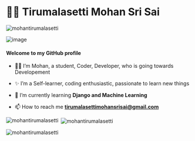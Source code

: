# :man_technologist: Tirumalasetti Mohan Sri Sai 

 <p align="left"> <img src="https://komarev.com/ghpvc/?username=mohantirumalasetti&label=PROFILE%20VIEWS&color=0e75b6&style=flat" alt="mohantirumalasetti" /> </p>
 
![image](https://github.com/mohantirumalasetti/mohantirumalasetti/assets/89044700/7164acd1-2f7e-4965-bbc5-59b9f1a75037)

#### Welcome to my GitHub profile 

- 👩‍💻 I’m Mohan, a student, Coder, Developer, who is going towards Developement 

- ✨ I’m a Self-learner, coding enthusiastic, passionate to learn new things 

- 🌱 I’m currently learning **Django and Machine Learning**

- 📫 How to reach me **tirumalasettimohansrisai@gmail.com**


<p><img align="left" src="https://github-readme-stats.vercel.app/api/top-langs?username=mohantirumalasetti&show_icons=true&locale=en&layout=compact" alt="mohantirumalasetti" /></p>

<p>&nbsp;<img align="center" src="https://github-readme-stats.vercel.app/api?username=mohantirumalasetti&show_icons=true&locale=en" alt="mohantirumalasetti" /></p>

<p><img align="center" src="https://github-readme-streak-stats.herokuapp.com/?user=mohantirumalasetti&" alt="mohantirumalasetti" /></p>
